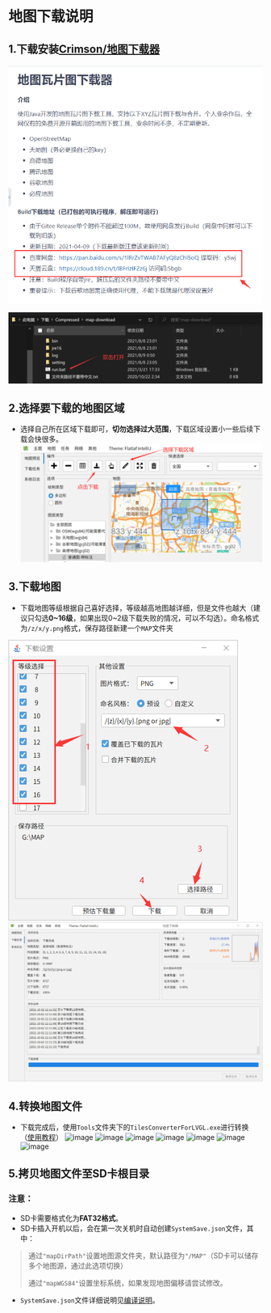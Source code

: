 # 地图下载说明

## 1.下载安装[Crimson/地图下载器](https://gitee.com/CrimsonHu/java_map_download/)

![image](https://github.com/FASTSHIFT/X-TRACK/blob/main/Images/%E5%9C%B0%E5%9B%BE%E4%B8%8B%E8%BD%BD%E6%95%99%E7%A8%8B/1-%E4%B8%8B%E8%BD%BD%E5%AE%89%E8%A3%85Crimson%E5%9C%B0%E5%9B%BE%E4%B8%8B%E8%BD%BD%E5%99%A8.png)

![image](https://github.com/FASTSHIFT/X-TRACK/blob/main/Images/%E5%9C%B0%E5%9B%BE%E4%B8%8B%E8%BD%BD%E6%95%99%E7%A8%8B/2-%E8%BF%90%E8%A1%8C%E4%B8%8B%E8%BD%BD%E5%99%A8.png)

## 2.选择要下载的地图区域
 * 选择自己所在区域下载即可，**切勿选择过大范围**，下载区域设置小一些后续下载会快很多。
![image](https://github.com/FASTSHIFT/X-TRACK/blob/main/Images/%E5%9C%B0%E5%9B%BE%E4%B8%8B%E8%BD%BD%E6%95%99%E7%A8%8B/3-%E9%80%89%E6%8B%A9%E4%B8%8B%E8%BD%BD%E5%8C%BA%E5%9F%9F.png)
## 3.下载地图
 * 下载地图等级根据自己喜好选择，等级越高地图越详细，但是文件也越大（建议只勾选**0~16级**，如果出现0~2级下载失败的情况，可以不勾选）。命名格式为`/z/x/y.png`格式，保存路径新建一个`MAP`文件夹
 
![image](https://github.com/FASTSHIFT/X-TRACK/blob/main/Images/%E5%9C%B0%E5%9B%BE%E4%B8%8B%E8%BD%BD%E6%95%99%E7%A8%8B/4-%E5%9C%B0%E5%9B%BE%E4%B8%8B%E8%BD%BD%E9%85%8D%E7%BD%AE.png)
![image](https://github.com/FASTSHIFT/X-TRACK/blob/main/Images/%E5%9C%B0%E5%9B%BE%E4%B8%8B%E8%BD%BD%E6%95%99%E7%A8%8B/5-%E4%B8%8B%E8%BD%BD%E5%AE%8C%E6%88%90.png)

## 4.转换地图文件
* 下载完成后，使用`Tools`文件夹下的`TilesConverterForLVGL.exe`进行转换（[使用教程](https://github.com/FASTSHIFT/X-TRACK/tree/main/Images/MapConverter%E4%BD%BF%E7%94%A8%E6%95%99%E7%A8%8B)）
![image](https://github.com/FASTSHIFT/X-TRACK/blob/main/Images/MapConverter%E4%BD%BF%E7%94%A8%E6%95%99%E7%A8%8B/1.png)
![image](https://github.com/FASTSHIFT/X-TRACK/blob/main/Images/MapConverter%E4%BD%BF%E7%94%A8%E6%95%99%E7%A8%8B/2.png)
![image](https://github.com/FASTSHIFT/X-TRACK/blob/main/Images/MapConverter%E4%BD%BF%E7%94%A8%E6%95%99%E7%A8%8B/3.png)
![image](https://github.com/FASTSHIFT/X-TRACK/blob/main/Images/MapConverter%E4%BD%BF%E7%94%A8%E6%95%99%E7%A8%8B/4.png)
![image](https://github.com/FASTSHIFT/X-TRACK/blob/main/Images/MapConverter%E4%BD%BF%E7%94%A8%E6%95%99%E7%A8%8B/5.png)
![image](https://github.com/FASTSHIFT/X-TRACK/blob/main/Images/MapConverter%E4%BD%BF%E7%94%A8%E6%95%99%E7%A8%8B/6.png)
![image](https://github.com/FASTSHIFT/X-TRACK/blob/main/Images/MapConverter%E4%BD%BF%E7%94%A8%E6%95%99%E7%A8%8B/7.png)

## 5.拷贝地图文件至SD卡根目录
### 注意：
 * SD卡需要格式化为**FAT32格式**。
 * SD卡插入开机以后，会在第一次关机时自动创建`SystemSave.json`文件，其中：
 > 通过`"mapDirPath"`设置地图源文件夹，默认路径为`"/MAP"`（SD卡可以储存多个地图源，通过此选项切换）
 > 
 > 通过`"mapWGS84"`设置坐标系统，如果发现地图偏移请尝试修改。
 * `SystemSave.json`文件详细说明见[编译说明](https://github.com/FASTSHIFT/X-TRACK/blob/main/Software/README.md)。
